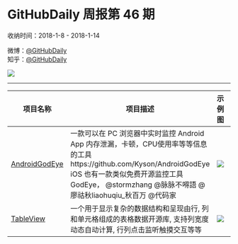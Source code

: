 # GitHubDaily 周报第 46 期

收纳时间：2018-1-8 - 2018-1-14

微博：[@GitHubDaily](https://weibo.com/GitHubDaily)    
知乎：[@GitHubDaily](https://www.zhihu.com/people/githubdaily)

![](https://raw.githubusercontent.com/GitHubDaily/GitHubDaily/master/assets/weixin.png)

---

项目名称 | 项目描述 | 示例图 | 微博
--- | --- | --- | ---
[AndroidGodEye](status.github_url) | 一款可以在 PC 浏览器中实时监控 Android App 内存泄漏，卡顿，CPU使用率等等信息的工具https://github.com/Kyson/AndroidGodEye iOS 也有一款类似免费开源监控工具 GodEye， @stormzhang @脉脉不嘚語 @廖祜秋liaohuqiu_秋百万 @代码家 | ![](http://wx1.sinaimg.cn/large/006fiYtfgy1fnbx8eozxfj30go09f3ze.jpg) | [![](https://raw.githubusercontent.com/GitHubDaily/GitHubDaily/master/assets/sina_logo.png)](https://weibo.com/5722964389/FDP8s89XS)
[TableView](status.github_url) | 一个用于显示复杂的数据结构和呈现由行, 列和单元格组成的表格数据开源库, 支持列宽度动态自动计算, 行列点击监听触摸交互等等 | ![](http://wx4.sinaimg.cn/large/006fiYtfgy1fn9e6zcyk3j30mc0cgdlm.jpg) | [![](https://raw.githubusercontent.com/GitHubDaily/GitHubDaily/master/assets/sina_logo.png)](https://weibo.com/5722964389/FDr6MdFeq)
